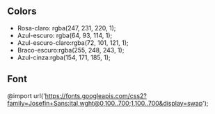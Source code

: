 ## Colors 

- Rosa-claro: rgba(247, 231, 220, 1);
- Azul-escuro: rgba(64, 93, 114, 1);
- Azul-escuro-claro:rgba(72, 101, 121, 1);
- Braco-escuro:rgba(255, 248, 243, 1);
- Azul-cinza:rgba(154, 171, 185, 1);

## Font 
@import url('https://fonts.googleapis.com/css2?family=Josefin+Sans:ital,wght@0,100..700;1,100..700&display=swap');